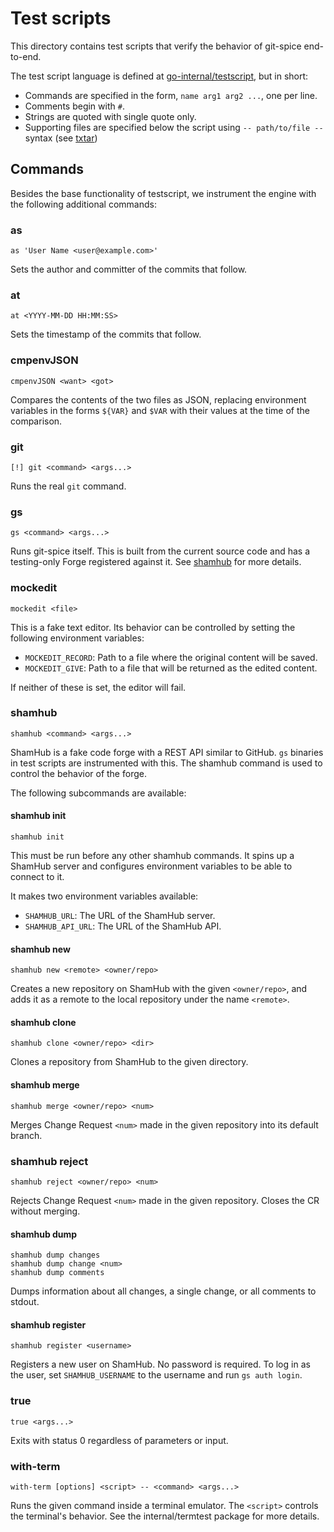 # Test scripts

This directory contains test scripts
that verify the behavior of git-spice end-to-end.

The test script language is defined at [go-internal/testscript](https://pkg.go.dev/github.com/rogpeppe/go-internal/testscript),
but in short:

- Commands are specified in the form, `name arg1 arg2 ...`,
  one per line.
- Comments begin with `#`.
- Strings are quoted with single quote only.
- Supporting files are specified below the script
  using `-- path/to/file --` syntax (see [txtar](https://pkg.go.dev/github.com/rogpeppe/go-internal/txtar))

## Commands

Besides the base functionality of testscript,
we instrument the engine with the following additional commands:

### as

```
as 'User Name <user@example.com>'
```

Sets the author and committer of the commits that follow.

### at

```
at <YYYY-MM-DD HH:MM:SS>
```

Sets the timestamp of the commits that follow.

### cmpenvJSON

```
cmpenvJSON <want> <got>
```

Compares the contents of the two files as JSON,
replacing environment variables in the forms `${VAR}` and `$VAR`
with their values at the time of the comparison.

### git

```
[!] git <command> <args...>
```

Runs the real `git` command.

### gs

```
gs <command> <args...>
```

Runs git-spice itself.
This is built from the current source code
and has a testing-only Forge registered against it.
See [shamhub](#shamhub) for more details.

### mockedit

```
mockedit <file>
```

This is a fake text editor.
Its behavior can be controlled by setting the following environment variables:

- `MOCKEDIT_RECORD`:
  Path to a file where the original content will be saved.
- `MOCKEDIT_GIVE`:
  Path to a file that will be returned as the edited content.

If neither of these is set, the editor will fail.

### shamhub

```
shamhub <command> <args...>
```

ShamHub is a fake code forge with a REST API similar to GitHub.
`gs` binaries in test scripts are instrumented with this.
The shamhub command is used to control the behavior of the forge.

The following subcommands are available:

#### shamhub init

```
shamhub init
```

This must be run before any other shamhub commands.
It spins up a ShamHub server and
configures environment variables to be able to connect to it.

It makes two environment variables available:

- `SHAMHUB_URL`: The URL of the ShamHub server.
- `SHAMHUB_API_URL`: The URL of the ShamHub API.

#### shamhub new

```
shamhub new <remote> <owner/repo>
```

Creates a new repository on ShamHub with the given `<owner/repo>`,
and adds it as a remote to the local repository under the name `<remote>`.

#### shamhub clone

```
shamhub clone <owner/repo> <dir>
```

Clones a repository from ShamHub to the given directory.

#### shamhub merge

```
shamhub merge <owner/repo> <num>
```

Merges Change Request `<num>` made in the given repository
into its default branch.

### shamhub reject

```
shamhub reject <owner/repo> <num>
```

Rejects Change Request `<num>` made in the given repository.
Closes the CR without merging.

#### shamhub dump

```
shamhub dump changes
shamhub dump change <num>
shamhub dump comments
```

Dumps information about all changes, a single change, or all comments
to stdout.

#### shamhub register

```
shamhub register <username>
```

Registers a new user on ShamHub. No password is required.
To log in as the user, set `SHAMHUB_USERNAME` to the username
and run `gs auth login`.

### true

```
true <args...>
```

Exits with status 0 regardless of parameters or input.

### with-term

```
with-term [options] <script> -- <command> <args...>
```

Runs the given command inside a terminal emulator.
The `<script>` controls the terminal's behavior.
See the internal/termtest package for more details.
